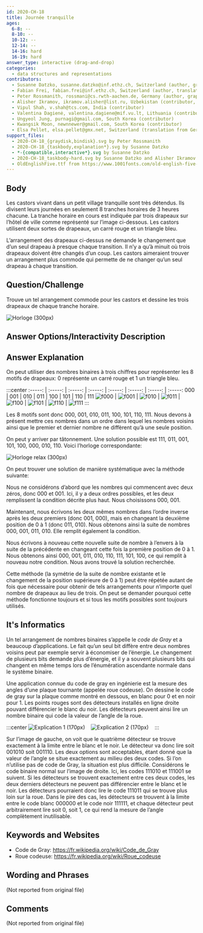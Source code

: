 ```yaml
---
id: 2020-CH-18
title: Journée tranquille
ages:
  6-8: --
  8-10: --
  10-12: --
  12-14: --
  14-16: hard
  16-19: hard
answer_type: interactive (drag-and-drop)
categories:
  - data structures and representations
contributors:
  - Susanne Datzko, susanne.datzko@inf.ethz.ch, Switzerland (author, graphics)
  - Fabian Frei, fabian.frei@inf.ethz.ch, Switzerland (author, translation from English into German)
  - Peter Rossmanith, rossmani@cs.rwth-aachen.de, Germany (author, graphics)
  - Alisher Ikramov, ikramov.alisher@list.ru, Uzbekistan (contributor, graphics)
  - Vipul Shah, v.shah@tcs.com, India (contributor)
  - Valentina Dagienė, valentina.dagiene@mif.vu.lt, Lithuania (contributor)
  - Ungyeol Jung, purnagi@gmail.com, South Korea (contributor)
  - Kwangsik Moon, newnnewer@gmail.com, South Korea (contributor)
  - Elsa Pellet, elsa.pellet@gmx.net, Switzerland (translation from German into French)
support_files:
  - 2020-CH-18_{graydisk,bindisk}.svg by Peter Rossmanith
  - 2020-CH-18_{taskbody,explanation*}.svg by Susanne Datzko
  - *-{compatible,interactive*}.svg by Susanne Datzko
  - 2020-CH-18_taskbody-hard.svg by Susanne Datzko and Alisher Ikramov
  - OldEnglishFive.ttf from https://www.1001fonts.com/old-english-five-font.html (1001Fonts Free For Commercial Use License)
---
```



## Body

Les castors vivant dans un petit village tranquille sont très détendus. Ils divisent leurs journées en seulement 8 tranches horaires de 3 heures chacune. La tranche horaire en cours est indiquée par trois drapeaux sur l’hôtel de ville comme représenté sur l’image ci-dessous. Les castors utilisent deux sortes de drapeaux, un carré rouge et un triangle bleu.

L’arrangement des drapeaux ci-dessus ne demande le changement que d’un seul drapeau à presque chaque transition. Il n’y a qu’à minuit où trois drapeaux doivent être changés d’un coup. Les castors aimeraient trouver un arrangement plus commode qui permette de ne changer qu’un seul drapeau à chaque transition.


## Question/Challenge

Trouve un tel arrangement commode pour les castors et dessine les trois drapeaux de chaque tranche horaire.

![](graphics/2020-CH-18_taskbody-compatible.svg "Horloge (300px)")


## Answer Options/Interactivity Description

<!-- empty -->


## Answer Explanation

On peut utiliser des nombres binaires à trois chiffres pour représenter les 8 motifs de drapeaux: 0 représente un carré rouge et 1 un triangle bleu.

:::center
:-----: | :-----: | :-----: | :-----: | :-----: | :-----: | :-----: | :-----:
  000   |   001   |   010   |   011   |   100   |   101   |   110   |   111
![f000] | ![f001] | ![f010] | ![f011] | ![f100] | ![f101] | ![f110] | ![f111]
:::

[f000]: graphics/2020-CH-18_explanation000.svg "Représentation 000 (50px)"
[f001]: graphics/2020-CH-18_explanation001.svg "Représentation 001 (50px)"
[f010]: graphics/2020-CH-18_explanation010.svg "Représentation 010 (50px)"
[f011]: graphics/2020-CH-18_explanation011.svg "Représentation 011 (50px)"
[f100]: graphics/2020-CH-18_explanation100.svg "Représentation 100 (50px)"
[f101]: graphics/2020-CH-18_explanation101.svg "Représentation 101 (50px)"
[f110]: graphics/2020-CH-18_explanation110.svg "Représentation 110 (50px)"
[f111]: graphics/2020-CH-18_explanation111.svg "Représentation 111 (50px)"

Les 8 motifs sont donc 000, 001, 010, 011, 100, 101, 110, 111. Nous devons à présent mettre ces nombres dans un ordre dans lequel les nombres voisins ainsi que le premier et dernier nombre ne diffèrent qu’à une seule position.

On peut y arriver par tâtonnement. Une solution possible est 111, 011, 001, 101, 100, 000, 010, 110. Voici l’horloge correspondante:

![](graphics/2020-CH-18_explanation-compatible.svg "Horloge relax (300px)")

On peut trouver une solution de manière systématique avec la méthode suivante:

Nous ne considérons d’abord que les nombres qui commencent avec deux zéros, donc 000 et 001. Ici, il y a deux ordres possibles, et les deux remplissent la condition décrite plus haut. Nous choisissons 000, 001.

Maintenant, nous écrivons les deux mêmes nombres dans l’ordre inverse après les deux premiers (donc 001, 000), mais en changeant la deuxième position de 0 à 1 (donc 011, 010). Nous obtenons ainsi la suite de nombres 000, 001, 011, 010. Elle remplit également la condition.

Nous écrivons à nouveau cette nouvelle suite de nombre à l’envers à la suite de la précédente en changeant cette fois la première position de 0 à 1. Nous obtenons ainsi 000, 001, 011, 010, 110, 111, 101, 100, ce qui remplit à nouveau notre condition. Nous avons trouvé la solution recherchée.

Cette méthode (la symétrie de la suite de nombre existante et le changement de la position supérieure de 0 à 1) peut être répétée autant de fois que nécessaire pour obtenir de tels arrangements pour n’importe quel nombre de drapeaux au lieu de trois. On peut se demander pourquoi cette méthode fonctionne toujours et si tous les motifs possibles sont toujours utilisés.


## It's Informatics

Un tel arrangement de nombres binaires s’appelle le _code de Gray_ et a beaucoup d’applications. Le fait qu’un seul bit diffère entre deux nombres voisins peut par exemple servir à économiser de l’énergie. Le changement de plusieurs bits demande plus d’énergie, et il y a souvent plusieurs bits qui changent en même temps lors de l’énumération ascendante normale dans le système binaire.

Une application connue du code de gray en ingénierie est la mesure des angles d’une plaque tournante (appelée roue codeuse). On dessine le code de gray sur la plaque comme montré en dessous, en blanc pour 0 et en noir pour 1. Les points rouges sont des détecteurs installés en ligne droite pouvant différencier le blanc du noir. Les détecteurs peuvent ainsi lire un nombre binaire qui code la valeur de l’angle de la roue.
  
:::center
![](graphics/2020-CH-18_graydisk-compatible.svg "Explication 1 (170px)")   
![](graphics/2020-CH-18_bindisk-compatible.svg  "Explication 2 (170px)")   
:::

Sur l’image de gauche, on voit que le quatrième détecteur se trouve exactement à la limite entre le blanc et le noir. Le détecteur va donc lire soit 001010 soit 001110. Les deux options sont acceptables, étant donné que la valeur de l’angle se situe exactement au milieu des deux codes. Si l’on n’utilise pas de code de Gray, la situation est plus difficile. Considérons le code binaire normal sur l’image de droite. Ici, les codes 111010 et 111001 se suivent. Si les détecteurs se trouvent exactement entre ces deux codes, les deux derniers détecteurs ne peuvent pas différencier entre le blanc et le noir. Les détecteurs pourraient donc lire le code 111011 qui se trouve plus loin sur la roue. Dans le pire des cas, les détecteurs se trouvent à la limite entre le code blanc 000000 et le code noir 111111, et chaque détecteur peut arbitrairement lire soit 0, soit 1, ce qui rend la mesure de l’angle complètement inutilisable.


## Keywords and Websites

 - Code de Gray: https://fr.wikipedia.org/wiki/Code_de_Gray
 - Roue codeuse: https://fr.wikipedia.org/wiki/Roue_codeuse


## Wording and Phrases

(Not reported from original file)


## Comments

(Not reported from original file)
